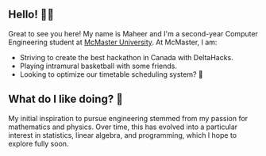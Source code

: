 ## Hello! 👋🏼
Great to see you here! My name is Maheer and I'm a second-year Computer Engineering student at [McMaster University](https://www.mcmaster.ca/). At McMaster, I am:
* Striving to create the best hackathon in Canada with DeltaHacks.
* Playing intramural basketball with some friends.
* Looking to optimize our timetable scheduling system? 👀

## What do I like doing? 🏀
My initial inspiration to pursue engineering stemmed from my passion for mathematics and physics. Over time, this has evolved into a particular interest in statistics, linear algebra, and programming, which I hope to explore fully soon.
